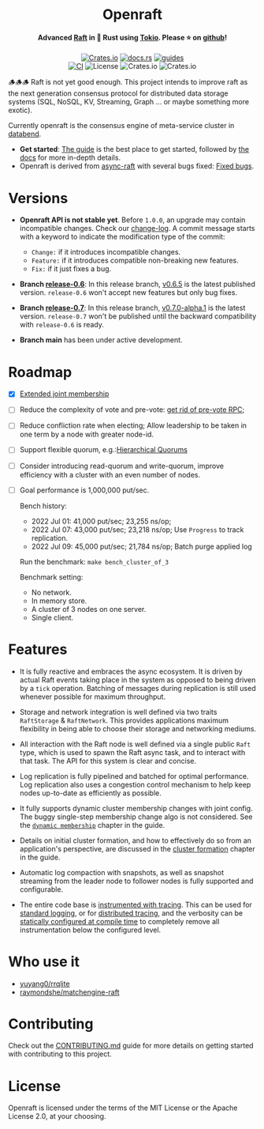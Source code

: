 <div align="center">
    <h1>Openraft</h1>
    <h4>
        Advanced <a href="https://raft.github.io/">Raft</a> in 🦀 Rust using <a href="https://tokio.rs/">Tokio</a>. Please ⭐ on <a href="https://github.com/datafuselabs/openraft">github</a>!
    </h4>


[![Crates.io](https://img.shields.io/crates/v/openraft.svg)](https://crates.io/crates/openraft)
[![docs.rs](https://docs.rs/openraft/badge.svg)](https://docs.rs/openraft)
[![guides](https://img.shields.io/badge/guide-%E2%86%97-brightgreen)](https://datafuselabs.github.io/openraft)
<br/>
[![CI](https://github.com/datafuselabs/openraft/actions/workflows/ci.yaml/badge.svg)](https://github.com/datafuselabs/openraft/actions/workflows/ci.yaml)
![License](https://img.shields.io/badge/license-MIT%2FApache--2.0-blue)
![Crates.io](https://img.shields.io/crates/d/openraft.svg)
![Crates.io](https://img.shields.io/crates/dv/openraft.svg)

</div>

🪵🪵🪵 Raft is not yet good enough.
This project intends to improve raft as the next generation consensus protocol for distributed data storage systems (SQL, NoSQL, KV, Streaming, Graph ... or maybe something more exotic).

Currently openraft is the consensus engine of meta-service cluster in [databend](https://github.com/datafuselabs/databend).


- **Get started**: [The guide](https://datafuselabs.github.io/openraft) is the best place to get started,
  followed by [the docs](https://docs.rs/openraft/latest/) for more in-depth details.
- Openraft is derived from [async-raft](https://docs.rs/crate/async-raft/latest) with several bugs fixed: [Fixed bugs](https://github.com/datafuselabs/openraft/blob/main/derived-from-async-raft.md).

# Versions

- **Openraft API is not stable yet**. Before `1.0.0`, an upgrade may contain incompatible changes.
  Check our [change-log](https://github.com/datafuselabs/openraft/blob/main/change-log.md). A commit message starts with a keyword to indicate the modification type of the commit:

  - `Change:` if it introduces incompatible changes.
  - `Feature:` if it introduces compatible non-breaking new features.
  - `Fix:` if it just fixes a bug.

- **Branch [release-0.6](https://github.com/datafuselabs/openraft/tree/release-0.6)**: In this release branch, [v0.6.5](https://github.com/datafuselabs/openraft/tree/v0.6.5) is the latest
    published version. `release-0.6` won't accept new features but only bug fixes.

- **Branch [release-0.7](https://github.com/datafuselabs/openraft/tree/release-0.7)**: In this release branch, [v0.7.0-alpha.1](https://github.com/datafuselabs/openraft/tree/v0.7.0-alpha.1) is the latest version. `release-0.7` won't be published until the backward compatibility with `release-0.6` is ready.

- **Branch main** has been under active development.

# Roadmap

- [x] [Extended joint membership](https://datafuselabs.github.io/openraft/dynamic-membership.html#the-safe-to-relation)

- [ ] Reduce the complexity of vote and pre-vote: [get rid of pre-vote RPC](https://github.com/datafuselabs/openraft/discussions/15);

- [ ] Reduce confliction rate when electing;
  Allow leadership to be taken in one term by a node with greater node-id.

- [ ] Support flexible quorum, e.g.:[Hierarchical Quorums](https://zookeeper.apache.org/doc/r3.5.9/zookeeperHierarchicalQuorums.html)

- [ ] Consider introducing read-quorum and write-quorum,
  improve efficiency with a cluster with an even number of nodes.

- [ ] Goal performance is 1,000,000 put/sec.

    Bench history:
    - 2022 Jul 01: 41,000 put/sec; 23,255 ns/op;
    - 2022 Jul 07: 43,000 put/sec; 23,218 ns/op; Use `Progress` to track replication.
    - 2022 Jul 09: 45,000 put/sec; 21,784 ns/op; Batch purge applied log

    Run the benchmark: `make bench_cluster_of_3`

    Benchmark setting:
    - No network.
    - In memory store.
    - A cluster of 3 nodes on one server.
    - Single client.

<!--
   - - [ ] Consider to separate log storage and log order storage.
   -   Leader only determines and replicates the index of log entries, not log
   -   payload.
      -->


# Features

- It is fully reactive and embraces the async ecosystem.
  It is driven by actual Raft events taking place in the system as opposed to being driven by a `tick` operation.
  Batching of messages during replication is still used whenever possible for maximum throughput.

- Storage and network integration is well defined via two traits `RaftStorage` & `RaftNetwork`.
  This provides applications maximum flexibility in being able to choose their storage and networking mediums.

- All interaction with the Raft node is well defined via a single public `Raft` type, which is used to spawn the Raft async task, and to interact with that task.
  The API for this system is clear and concise.

- Log replication is fully pipelined and batched for optimal performance.
  Log replication also uses a congestion control mechanism to help keep nodes up-to-date as efficiently as possible.

- It fully supports dynamic cluster membership changes with joint config.
  The buggy single-step membership change algo is not considered.
  See the [`dynamic membership`](https://datafuselabs.github.io/openraft/dynamic-membership.html) chapter in the guide.

- Details on initial cluster formation, and how to effectively do so from an application's perspective,
  are discussed in the [cluster formation](https://datafuselabs.github.io/openraft/cluster-formation.html) chapter in the guide.

- Automatic log compaction with snapshots, as well as snapshot streaming from the leader node to follower nodes is fully supported and configurable.

- The entire code base is [instrumented with tracing](https://docs.rs/tracing/).
  This can be used for [standard logging](https://docs.rs/tracing/latest/tracing/index.html#log-compatibility), or for [distributed tracing](https://docs.rs/tracing/latest/tracing/index.html#related-crates), and the verbosity can be [statically configured at compile time](https://docs.rs/tracing/latest/tracing/level_filters/index.html) to completely remove all instrumentation below the configured level.


# Who use it

- [yuyang0/rrqlite](https://github.com/yuyang0/rrqlite)
- [raymondshe/matchengine-raft](https://github.com/raymondshe/matchengine-raft)

# Contributing

Check out the [CONTRIBUTING.md](https://github.com/datafuselabs/openraft/blob/master/CONTRIBUTING.md) guide for more details on getting started with contributing to this project.

# License

Openraft is licensed under the terms of the MIT License or the Apache License 2.0, at your choosing.
